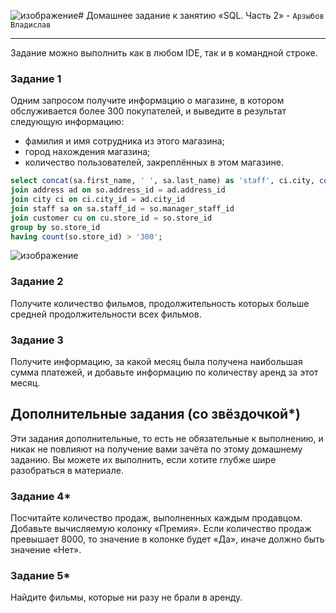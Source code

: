 ![изображение](https://github.com/user-attachments/assets/27d15e90-141d-40e0-b6e2-2c575906837a)# Домашнее задание к занятию «SQL. Часть 2» - `Арзыбов Владислав`


---

Задание можно выполнить как в любом IDE, так и в командной строке.

### Задание 1

Одним запросом получите информацию о магазине, в котором обслуживается более 300 покупателей, и выведите в результат следующую информацию: 
- фамилия и имя сотрудника из этого магазина;
- город нахождения магазина;
- количество пользователей, закреплённых в этом магазине.

```sql
select concat(sa.first_name, ' ', sa.last_name) as 'staff', ci.city, count(so.store_id) as 'customer' from store so
join address ad on so.address_id = ad.address_id
join city ci on ci.city_id = ad.city_id
join staff sa on sa.staff_id = so.manager_staff_id
join customer cu on cu.store_id = so.store_id
group by so.store_id
having count(so.store_id) > '300';
```

![изображение](https://github.com/user-attachments/assets/cda4d5f1-dbb5-46c6-93e9-9f281b41a5ee)


### Задание 2

Получите количество фильмов, продолжительность которых больше средней продолжительности всех фильмов.

### Задание 3

Получите информацию, за какой месяц была получена наибольшая сумма платежей, и добавьте информацию по количеству аренд за этот месяц.


## Дополнительные задания (со звёздочкой*)
Эти задания дополнительные, то есть не обязательные к выполнению, и никак не повлияют на получение вами зачёта по этому домашнему заданию. Вы можете их выполнить, если хотите глубже шире разобраться в материале.

### Задание 4*

Посчитайте количество продаж, выполненных каждым продавцом. Добавьте вычисляемую колонку «Премия». Если количество продаж превышает 8000, то значение в колонке будет «Да», иначе должно быть значение «Нет».

### Задание 5*

Найдите фильмы, которые ни разу не брали в аренду.
